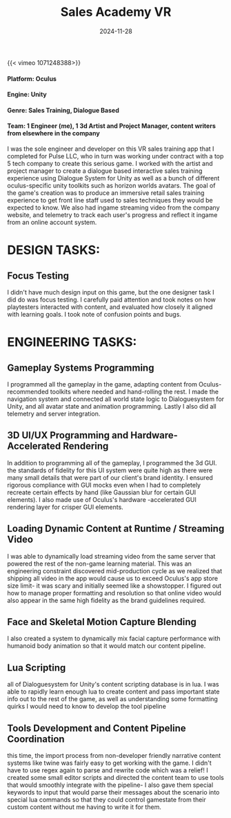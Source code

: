 ﻿---
title: "Sales Academy VR"
date: 2024-11-28
draft: false
description: "a description"
tags: ["example", "tag"]
---

{{< vimeo 1071248388>}}


#### Platform: Oculus
#### Engine: Unity
#### Genre: Sales Training, Dialogue Based
#### Team: 1 Engineer (me), 1 3d Artist and Project Manager, content writers from elsewhere in the company

I was the sole engineer and developer on this VR sales training app that I completed for Pulse LLC, who in turn was working under contract with a top 5 tech company to create this serious game. I worked with the artist and project manager to create a dialogue based interactive sales training experience using Dialogue System for Unity as well as a bunch of different oculus-specific unity toolkits such as horizon worlds avatars. The goal of the game's creation was to produce an immersive retail sales training experience to get front line staff used to sales techniques they would be expected to know. We also had ingame streaming video from the company website, and telemetry to track each user's progress and reflect it ingame from an online account system.


# DESIGN TASKS:


## Focus Testing

I didn't have much design input on this game, but the one designer task I did do was focus testing. I carefully paid attention and took notes on how playtesters interacted with content, and evaluated how closely it aligned with learning goals. I took note of confusion points and bugs. 


# ENGINEERING TASKS:


## Gameplay Systems Programming

I programmed all the gameplay in the game, adapting content from Oculus-recommended toolkits where needed and hand-rolling the rest. I made the navigation system and connected all world state logic to Dialoguesystem for Unity, and all avatar state and animation programming. Lastly I also did all telemetry and server integration.

## 3D UI/UX Programming and Hardware-Accelerated Rendering

In addition to programming all of the gameplay, I programmed the 3d GUI. the standards of fidelity for this UI system were quite high as there were many small details that were part of our client's brand identity. I ensured rigorous compliance with GUI mocks even when I had to completely recreate certain effects by hand (like Gaussian blur for certain GUI elements). I also made use of Oculus's hardware -accelerated GUI rendering layer for crisper GUI elements.

## Loading Dynamic Content at Runtime / Streaming Video

I was able to dynamically load streaming video from the same server that powered the rest of the non-game learning material. This was an engineering constraint discovered mid-production cycle as we realized that shipping all video in the app would cause us to exceed Oculus's app store size limit- it was scary and initially seemed like a showstopper. I figured out how to manage proper formatting and resolution so that online video would also appear in the same high fidelity as the brand guidelines required.

## Face and Skeletal Motion Capture Blending

I also created a system to dynamically mix facial capture performance with humanoid body animation so that it would match our content pipeline.

## Lua Scripting

all of Dialoguesystem for Unity's content scripting database is in lua. I was able to rapidly learn enough lua to create content and pass important state info out to the rest of the game, as well as understanding some formatting quirks I would need to know to develop the tool pipeline

## Tools Development and Content Pipeline Coordination

this time, the import process from non-developer friendly narrative content systems like twine was fairly easy to get working with the game. I didn't have to use regex again to parse and rewrite code which was a relief! I created some small editor scripts and directed the content team to use tools that would smoothly integrate with the pipeline- I also gave them special keywords to input that would parse their messages about the scenario into special lua commands so that they could control gamestate from their custom content without me having to write it for them. 

